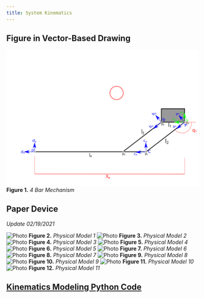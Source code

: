 ```yaml
---
title: System Kinematics
---
```


## Figure in Vector-Based Drawing

![Annotated Figure](/AnnotatedFigure.svg)
**Figure 1.** _4 Bar Mechanism_

## Paper Device
_Update 02/19/2021_

![Photo](/IMG_2612.jpg)
**Figure 2.** _Physical Model 1_
![Photo](/IMG_2613.jpg)
**Figure 3.** _Physical Model 2_
![Photo](/IMG_2614.jpg)
**Figure 4.** _Physical Model 3_
![Photo](/IMG_2615.jpg)
**Figure 5.** _Physical Model 4_
![Photo](/IMG_2616.jpg)
**Figure 6.** _Physical Model 5_
![Photo](/IMG_2617.jpg)
**Figure 7.** _Physical Model 6_
![Photo](/IMG_2618.jpg)
**Figure 8.** _Physical Model 7_
![Photo](/IMG_2619.jpg)
**Figure 9.** _Physical Model 8_
![Photo](/IMG_2620.jpg)
**Figure 10.** _Physical Model 9_
![Photo](/IMG_2621.jpg)
**Figure 11.** _Physical Model 10_
![Photo](/IMG_2622.jpg)
**Figure 12.** _Physical Model 11_

## [Kinematics Modeling Python Code](https://nbviewer.jupyter.org/github/cvignola95/cvignola95.github.io/blob/main/System%20Kinematics.ipynb)
